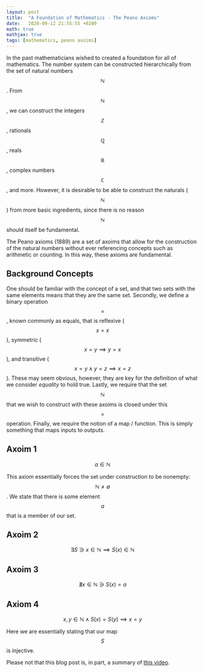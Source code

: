 ```yaml
---
layout: post
title:  "A Foundation of Mathematics - The Peano Axioms"
date:   2020-09-12 21:55:55 +0200
math: true
mathjax: true
tags: [mathematics, peano axoims]
---
```


In the past mathematicians wished to created a foundation for all of mathematics. The number system can be constructed hierarchically from the set of natural numbers $$ \mathbb{N} $$. From $$ \mathbb{N} $$, we can construct the integers $$ \mathbb{Z} $$, rationals $$ \mathbb{Q} $$, reals $$ \mathbb{R} $$, complex numbers $$ \mathbb{C} $$, and more. However, it is desirable to be able to construct the naturals ($$ \mathbb{N} $$) from more basic ingredients, since there is no reason $$ \mathbb{N} $$ should itself be fundamental.

The Peano axioms (1889) are a set of axoims that allow for the construction of the natural numbers without ever referencing concepts such as arithmetic or counting. In this way, these axioms are fundamental.

## Background Concepts

One should be familiar with the concept of a set, and that two sets with the same elements means that they are the same set. Secondly, we define a binary operation $$ = $$, known commonly as equals, that is reflexive ($$ x=x $$), symmetric ($$ x=y \implies y=x $$), and transitive ($$ x=y \wedge y=z \implies x=z $$). These may seem obvious, however, they are key for the definition of what we consider *equality* to hold true. Lastly, we require that the set $$ \mathbb{N} $$ that we wish to construct with these axoims is closed under this $$ = $$ operation. Finally, we require the notion of a map / function. This is simply something that maps inputs to outputs.

## Axoim 1

$$ a \in \mathbb{N} $$

This axiom essentially forces the set under construction to be nonempty: $$ \mathbb{N} \neq \emptyset $$. We state that there is some element $$ a $$ that is a member of our set.

## Axoim 2

$$ \exists S \ni x \in \mathbb{N} \implies S(x) \in \mathbb{N} $$

## Axoim 3

$$ \nexists x \in \mathbb{N} \ni S(x) = a $$

## Axiom 4

$$ x, y \in \mathbb{N} \wedge S(x) = S(y) \implies x=y $$

Here we are essentially stating that our map $$ S $$ is injective.

Please not that this blog post is, in part, a summary of [this video](https://www.youtube.com/watch?v=3gBoP8jZ1Is).